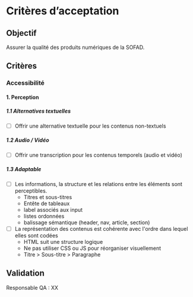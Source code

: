 # Critères d’acceptation

## Objectif
Assurer la qualité des produits numériques de la SOFAD.

## Critères

### Accessibilité

#### 1. Perception

##### 1.1 Alternatives textuelles
- [ ] Offrir une alternative textuelle pour les contenus non-textuels
##### 1.2 Audio / Vidéo
- [ ] Offrir une transcription pour les contenus temporels (audio et vidéo)
##### 1.3 Adaptable
- [ ] Les informations, la structure et les relations entre les éléments sont perceptibles. 
    - Titres et sous-titres
    - Entête de tableaux
    - label associés aux input 
    - listes ordonnées
    - balissage sémantique (header, nav, article, section)
- [ ] La représentation des contenus est cohérente avec l'ordre dans lequel elles sont codées
    - HTML suit une structure logique
    - Ne pas utiliser CSS ou JS pour réorganiser visuellement
    - Titre > Sous-titre > Paragraphe
 
## Validation
Responsable QA : XX